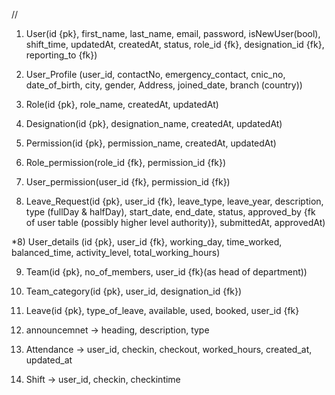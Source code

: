 // 
1) User(id {pk}, first_name, last_name, email, password, isNewUser(bool), shift_time, updatedAt, createdAt, status, role_id {fk}, designation_id {fk}, reporting_to {fk})

11) User_Profile (user_id, contactNo, emergency_contact, cnic_no, date_of_birth, city, gender, Address, joined_date, branch (country))

2) Role(id {pk}, role_name, createdAt, updatedAt)

3) Designation(id {pk}, designation_name, createdAt, updatedAt)

4) Permission(id {pk}, permission_name, createdAt, updatedAt)

5) Role_permission(role_id {fk}, permission_id {fk})

6) User_permission(user_id {fk}, permission_id {fk})

7) Leave_Request(id {pk}, user_id {fk}, leave_type, leave_year, description, type (fullDay & halfDay), start_date, end_date, status, approved_by {fk of user table (possibly higher level authority)}, submittedAt, approvedAt)

*8) User_details (id {pk}, user_id {fk}, working_day, time_worked, balanced_time, activity_level, total_working_hours)

9) Team(id {pk}, no_of_members, user_id {fk}(as head of department))

10) Team_category(id {pk}, user_id, designation_id {fk})

11) Leave(id {pk}, type_of_leave, available, used, booked, user_id {fk}

12) announcemnet -> heading, description, type

13. Attendance -> user_id, checkin, checkout, worked_hours, created_at, updated_at

14. Shift -> user_id, checkin, checkintime
